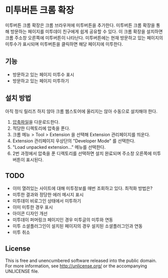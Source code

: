 # 미투버튼 크롬 확장

미투버튼 크롬 확장은 크롬 브라우져에 미투버튼을 추가한다. 
미투버튼 크롬 확장을 통해 방문하는 페이지를 미투데이 친구에게 쉽게 공유할 수 있다.
이 크롬 확장을 설치하면 크롬 주소창 오른쪽에 미투버튼이 나타난다. 
미투버튼에는 현재 방문하고 있는 페이지의 미투수가 표시되며 미투버튼을 클릭하면 해당 페이지에 미투한다.

## 기능

* 방문하고 있는 페이지 미투수 표시
* 방문하고 있는 페이지 미투하기

## 설치 방법

아직 정식 릴리즈 하지 않아 크롬 웹스토어에 올리지는 않아 수동으로 설치해야 한다.

1. [압축파일](https://github.com/me2day/metoo_for_chrome/archives/master)을 다운로드한다.
2. 적당한 디렉토리에 압축을 푼다.
3. 크롬 메뉴 > Tool > Extension 을 선택해 Extension 관리페이지를 띄운다.
4. Extension 관리페이지 우상단의 "Developer Mode" 를 선택한다.
5. "Load unpacked extension..." 메뉴를 선택한다.
6. 2번 과정에서 압축을 푼 디렉토리를 선택하면 설치 완료되며 주소창 오른쪽에 미투버튼이 표시된다. 

## TODO

* 이미 열려있는 사이트에 대해 미투정보를 매번 조회하고 있다. 최적화 방법은?
* 미투한 결과와 정당한 에러 메시지 표시
* 미투데이 비로그인 상태에서 미투하기
* 이미 미투한 경우 표시
* 아이콘 디자인 개선
* 미투데이 퍼머링크 페이지인 경우 미투글의 미투와 연동
* 미투 소셜플러그인이 설치된 페이지의 경우 설치된 소셜플러그인과 연동
* 미투 취소

## License

This is free and unencumbered software released into the public domain. 
For more information, see http://unlicense.org/ or the accompanying UNLICENSE file.